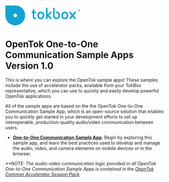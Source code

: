 ![logo](./tokbox-logo.png)

# OpenTok One-to-One Communication Sample Apps<br/>Version 1.0

This is where you can explore the OpenTok sample apps! These samples include the use of accelerator packs, available from your TokBox representative, which you can use to quickly and easily develop powerful OpenTok applications. 

All of the sample apps are based on the the OpenTok One-to-One Communication Sample App, which is an open-source solution that enables you to quickly get started in your development efforts to set up interoperable, production-quality audio/video communication between users. 

  - **[One-to-One Communication Sample App](./one-to-one-sample-app)**: Begin by exploring this sample app, and learn the best practices used to develop and manage the audio, video, and camera elements on mobile devices or in the browser. 

_**NOTE: The audio-video communication logic provided in all OpenTok One-to-One Communication Sample Apps is contained in the [OpenTok Common Accelerator Session Pack](https://github.com/opentok/acc-pack-common)._



